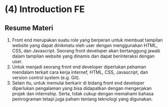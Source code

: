 # (4) Introduction FE
## Resume Materi

1. Front end merupakan suatu role yang berperan untuk membuat tampilan website yang dapat dinikmatu oleh user dengan menggunakan HTML, CSS, dan Javascript. Seorang front developer akan bertanggung jawab dalam tampilan website yang dinamis dan dapat berinteraksi dengan user.
2. Untuk menjadi seorang front end developer diperlukan pehaman mendalam terkait cara kerja internef, HTML, CSS, Javascript, dan version control system (e.g. Git).
3. Selain itu, untuk memulai berkarir di bidang front end developer diperlukan pengalaman yang bisa didapatkan dengan mengerjakan projek dan internship. Serta, tidak cukup dengan memahami bahasa pemrograman tetapi juga paham tentang teknologi yang digunakan.
